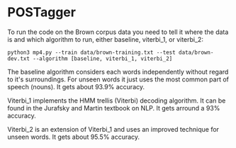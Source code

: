 # POSTagger

To run the code on the Brown corpus data you need to tell it where the data is and which algorithm to run, either baseline, viterbi_1, or viterbi_2:

`python3 mp4.py --train data/brown-training.txt --test data/brown-dev.txt --algorithm [baseline, viterbi_1, viterbi_2]`

The baseline algorithm considers each words independently without regard to it's surroundings. For unseen words it just uses the most common part of speech (nouns). It gets about 93.9% accuracy.

Viterbi_1 implements the HMM trellis (Viterbi) decoding algorithm. It can be found in the Jurafsky and Martin textbook on NLP. It gets arround a 93% accuracy.

Viterbi_2 is an extension of Viterbi_1 and uses an improved technique for unseen words. It gets about 95.5% accuracy.